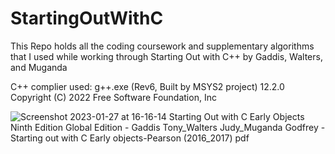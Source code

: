 # StartingOutWithC


This Repo holds all the coding coursework and supplementary algorithms that I used while working through Starting Out with C++ by Gaddis, Walters, and Muganda

C++ complier used: g++.exe (Rev6, Built by MSYS2 project) 12.2.0 Copyright (C) 2022 Free Software Foundation, Inc

![Screenshot 2023-01-27 at 16-16-14 Starting Out with C Early Objects Ninth Edition Global Edition - Gaddis Tony_Walters Judy_Muganda Godfrey - Starting out with C   Early objects-Pearson (2016_2017) pdf](https://user-images.githubusercontent.com/90637390/215216148-400d0a6a-e169-4f3c-b136-b22d177fb7db.png)
